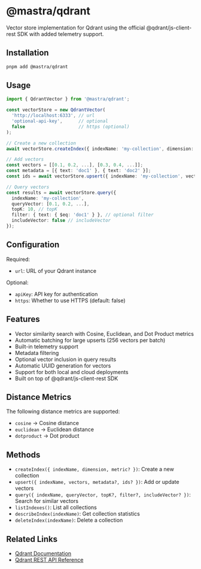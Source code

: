 # @mastra/qdrant

Vector store implementation for Qdrant using the official @qdrant/js-client-rest SDK with added telemetry support.

## Installation

```bash
pnpm add @mastra/qdrant
```

## Usage

```typescript
import { QdrantVector } from '@mastra/qdrant';

const vectorStore = new QdrantVector(
  'http://localhost:6333', // url
  'optional-api-key',      // optional
  false                    // https (optional)
);

// Create a new collection
await vectorStore.createIndex({ indexName: 'my-collection', dimension: 1536, metric: 'cosine' });

// Add vectors
const vectors = [[0.1, 0.2, ...], [0.3, 0.4, ...]];
const metadata = [{ text: 'doc1' }, { text: 'doc2' }];
const ids = await vectorStore.upsert({ indexName: 'my-collection', vectors, metadata });

// Query vectors
const results = await vectorStore.query({
  indexName: 'my-collection',
  queryVector: [0.1, 0.2, ...],
  topK: 10, // topK
  filter: { text: { $eq: 'doc1' } }, // optional filter
  includeVector: false // includeVector
});
```

## Configuration

Required:

- `url`: URL of your Qdrant instance

Optional:

- `apiKey`: API key for authentication
- `https`: Whether to use HTTPS (default: false)

## Features

- Vector similarity search with Cosine, Euclidean, and Dot Product metrics
- Automatic batching for large upserts (256 vectors per batch)
- Built-in telemetry support
- Metadata filtering
- Optional vector inclusion in query results
- Automatic UUID generation for vectors
- Support for both local and cloud deployments
- Built on top of @qdrant/js-client-rest SDK

## Distance Metrics

The following distance metrics are supported:

- `cosine` → Cosine distance
- `euclidean` → Euclidean distance
- `dotproduct` → Dot product

## Methods

- `createIndex({ indexName, dimension, metric? })`: Create a new collection
- `upsert({ indexName, vectors, metadata?, ids? })`: Add or update vectors
- `query({ indexName, queryVector, topK?, filter?, includeVector? })`: Search for similar vectors
- `listIndexes()`: List all collections
- `describeIndex(indexName)`: Get collection statistics
- `deleteIndex(indexName)`: Delete a collection

## Related Links

- [Qdrant Documentation](https://qdrant.tech/documentation/)
- [Qdrant REST API Reference](https://qdrant.github.io/qdrant/redoc/index.html)
